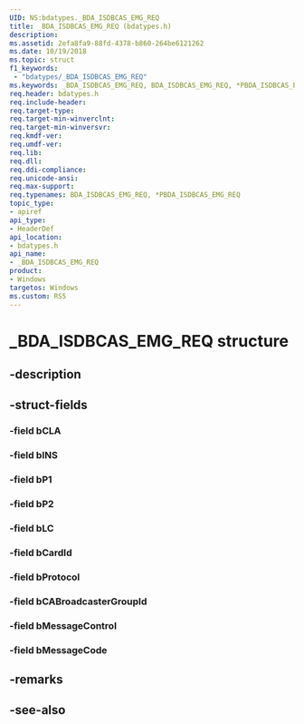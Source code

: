 ```yaml
---
UID: NS:bdatypes._BDA_ISDBCAS_EMG_REQ
title: _BDA_ISDBCAS_EMG_REQ (bdatypes.h)
description: 
ms.assetid: 2efa8fa9-88fd-4378-b860-264be6121262
ms.date: 10/19/2018
ms.topic: struct
f1_keywords:
 - "bdatypes/_BDA_ISDBCAS_EMG_REQ"
ms.keywords: _BDA_ISDBCAS_EMG_REQ, BDA_ISDBCAS_EMG_REQ, *PBDA_ISDBCAS_EMG_REQ, 
req.header: bdatypes.h
req.include-header:
req.target-type:
req.target-min-winverclnt:
req.target-min-winversvr:
req.kmdf-ver:
req.umdf-ver:
req.lib:
req.dll:
req.ddi-compliance:
req.unicode-ansi:
req.max-support:
req.typenames: BDA_ISDBCAS_EMG_REQ, *PBDA_ISDBCAS_EMG_REQ
topic_type: 
- apiref
api_type: 
- HeaderDef
api_location: 
- bdatypes.h
api_name: 
- _BDA_ISDBCAS_EMG_REQ
product:
- Windows
targetos: Windows
ms.custom: RS5
---
```


# _BDA_ISDBCAS_EMG_REQ structure

## -description


## -struct-fields

### -field bCLA
 
### -field bINS
 
### -field bP1
 
### -field bP2
 
### -field bLC
 
### -field bCardId
 
### -field bProtocol
 
### -field bCABroadcasterGroupId
 
### -field bMessageControl
 
### -field bMessageCode
 

## -remarks

## -see-also
